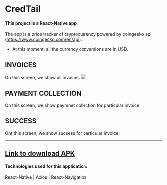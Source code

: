 # CredTail
#### This project is a React-Native app
The app is a price tracker of cryptocurrency powered by coingeeko api (https://www.coingecko.com/en/api).
- At this moment, all the currency conversions are in USD.
## INVOICES  
On this screen, we show all invoices 
<img src="https://drive.google.com/file/d/1TzOjWeClLWu24KFtgLHF95qPZhkm176D/view?usp=share_link"/>

## PAYMENT COLLECTION
On this screen, we show paymnet collection for particular invoice

## SUCCESS
Ont this screen, we show sucsess for particular invoice

--------------
<a href="https://drive.google.com/file/d/1_PgCdcbIlGJPRP4NqEwn8DoEd1aEekCc/view?usp=share_link"> Link to download APK </a>
--------------
#### Technologies used for this application:
React-Native | Axios | React-Navigation 
